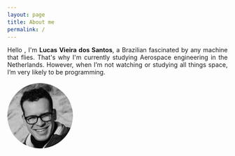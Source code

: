 ```yaml
---
layout: page
title: About me
permalink: /
---
```

<link rel="stylesheet" href="https://cdnjs.cloudflare.com/ajax/libs/font-awesome/4.7.0/css/font-awesome.min.css">
<script type="text/javascript" src="assets/js/script-aboutme.js"></script>
<!-- <script>


</script>
-->
<style>

.showmore:hover{
cursor: pointer;
}

.SocialLink  a:visited,.SocialLink  a:link,.SocialLink  a:active, .SocialLink .showmore:visited, .SocialLink .showmore:link,  .SocialLink .showmore:visited{
text-decoration: none;
color: black;
font-weight:bold;
}
.SocialLink a:hover, .SocialLink .showmore:hover{
color: gray;
}
img {
border-radius: 50%;
}

/* Layout */
* {
-moz-box-sizing: border-box;
-webkit-box-sizing: border-box;
box-sizing: border-box;
}
/* Styling */
.timeline {
margin: 4em auto;
position: relative;
max-width: 46em;
}
.timeline:before {
background-color: black;
content: '';
margin-left: -1px;
position: absolute;
top: 0;
left: 0.5em;
width: 2px;
height: 100%;
}
.timeline-event {
position: relative;
}
.timeline-event-copy {
padding: 2em;
position: relative;
top: -1.875em;
left: 1em;
width: 99%;
}
.timeline-event-copy h3 {
font-size: 1.75em;
margin-bottom: 0.4em;
}
.timeline-event-copy h4 {
font-size: 1.2em;
margin-bottom: 1.2em;
}
.timeline-event-copy strong {
font-weight: 700;
}
.timeline-event-copy p:not(.timeline-event-thumbnail) {
padding-bottom: 1em;
<!-- text-align: justify; -->
}
.timeline-event-icon {
-moz-transition: -moz-transform 0.2s ease-in;
-o-transition: -o-transform 0.2s ease-in;
-webkit-transition: -webkit-transform 0.2s ease-in;
transition: transform 0.2s ease-in;
-moz-transform: rotate(45deg);
-ms-transform: rotate(45deg);
-webkit-transform: rotate(45deg);
transform: rotate(45deg);
background-color: black;
outline: 10px solid white;
display: block;
margin: 0.5em 0.5em 0.5em -0.5em;
position: absolute;
top: 0;
left: 0.5em;
width: 1em;
height: 1em;
}
.timeline-event-thumbnail {
-moz-transition: box-shadow 0.5s ease-in 0.1s;
-o-transition: box-shadow 0.5s ease-in 0.1s;
-webkit-transition: box-shadow 0.5s ease-in;
-webkit-transition-delay: 0.1s;
transition: box-shadow 0.5s ease-in 0.1s;
color: white;
font-size: 0.88em;
background-color: black;
-moz-box-shadow: inset 0 0 0 0em #ef795a;
-webkit-box-shadow: inset 0 0 0 0em #ef795a;
box-shadow: inset 0 0 0 0em #ef795a;
display: inline-block;
margin-bottom: 1.2em;
padding: 0.25em 1em 0.25em 1em;
}
ul{
list-style: none;
}
</style>



<div class="container pb-4">
  <div class="row">
    <div class="col-12 pl-0 pr-4 " style=' text-align: justify;' >
      Hello , I'm <b>Lucas Vieira dos Santos</b>, a Brazilian fascinated by any machine that flies. That's why I'm currently studying Aerospace engineering in the Netherlands. However, when I’m not watching or studying all things space, I’m very likely to be programming.<br><br>
      <!-- With Python, my go-to language, I've worked on many types of projects, such as engineering design, game development, and the creation of web applications. At the moment, I’m focusing on data science and how to use Python for Machine Learning. -->
    </div>
  </div>
  <div class="row d-flex justify-content-center">
    <div class="col-6  p-0 " >
      <div class='row d-flex justify-content-center mt-4 '>
        <img src="/assets/images/me.jpg" alt=""  style="width:150px;height: 150px">
      </div>
      <div class='row mt-4 SocialLink d-flex justify-content-around px-5 mx-2 '>
        <a  href="mailto:lucas6eng@gmail.com" title="Email" target="\_blank" ><i class="fa fa-envelope fa-lg" aria-hidden="true"></i></a>
        <a  href="https://www.linkedin.com/in/lucasvsantos/" title="LinkedIn" target="\_blank"><i class="fa fa-linkedin fa-lg" aria-hidden="true"></i></a>
        <a  href="https://github.com/iamlucassantos" title="GitHub" target="\_blank"><i class="fa fa-github fa-lg" aria-hidden="true"></i></a>
        <a  href="https://lucas6eng.myportfolio.com/" title="Behance" target="\_blank"><i class="fa fa-behance fa-lg" aria-hidden="true"></i></a>
        <a  href="{{ site.url }}/download/LucasSantosCV.pdf" title="Resume" target="\_blank"><i class="fa fa-id-card fa-lg" aria-hidden="true"></i></a>
      </div>
    </div>
  </div>
</div>


<div id='cv' class="pt-4" style="display: none">
  <h1>Education</h1>
  <div class="container">
    <ul class="timeline mt-4">
      <li class="timeline-event">
        <label class="timeline-event-icon"></label>
        <div class="timeline-event-copy">
          <p class="timeline-event-thumbnail">Sep 2018 - Current</p>
          <h3>Bsc Aerospace Engineering </h3>
          <h4>Delft University of Technology</h4>
          <p><strong>Fields of study</strong><br>Aerodynamics, Propulsion & Power Systems, Engineering & Aerospace Design, Applied Numerical Analysis, Computational Modelling, Aerospace Materials &
          Structures, and Aerospace Flight Dynamics</p>
        </div>
      </li>
      <li class="timeline-event">
        <label class="timeline-event-icon"></label>
        <div class="timeline-event-copy">
          <p class="timeline-event-thumbnail">Sep 2020 - Current</p>
          <h3>Computer Science Minor</h3>
          <h4>Delft University of Technology</h4>
          <p><strong>Fields of study</strong><br>Modern software development and Data Science</p>
          <p><strong>Main courses</strong><br>Algorithms and Data Structures, Software Engineering Methods, Data Analytics, and Visual Data Processing</p>
        </div>
      </li>
      <li class="timeline-event">
        <label class="timeline-event-icon"></label>
        <div class="timeline-event-copy">
          <p class="timeline-event-thumbnail">Aug 2015 - Aug 2017 (Incomplete)</p>
          <h3>Bsc Mechanical Engineering</h3>
          <h4>Universidade do Estado do Rio de Janeiro</h4>
          <p>- Studies were frozen due to emigration to the Netherlands<br>
            - Average grade at the termination of 8.63 <br>
          - Admitted through 'Vestibular UERJ' (full scholarship based on academic merit)</p>
        </div>
      </li>
    </ul>
  </div>
  <h1>Experience</h1>
  <div class="container">
    <ul class="timeline mt-4">
      <li class="timeline-event">
        <label class="timeline-event-icon"></label>
        <div class="timeline-event-copy">
          <p class="timeline-event-thumbnail">Jul 2016 - Aug 2016</p>
          <h3>Logistic Assistant </h3>
          <h4>OBS - Olympic Broadcasting Services</h4>
          <p>
            - Freelance paid employment during the 2016 Olympic Games in Rio de Janeiro<br>
          - Responsible for the creation and distribution of logistical plans for the OBS crew, including bus and meal schedules, expense reports, inventory records, and call sheets<br></p>
        </div>
      </li>
    </ul>
  </div>
  
  <div class='container SocialLink'>
      <div class="row d-flex justify-content-center" >
        <i  class="showmore fa fa-chevron-up fa-2x" aria-hidden="true" onclick="toggle_more()"></i>
      </div>
  </div>
  
</div>



<div class='container SocialLink' id='showmoreCont' style="display: inline">
    <div class=" row d-flex justify-content-center"  >
      <i class="showmore fa fa-chevron-down fa-2x" aria-hidden="true" onclick="toggle_more()"></i>
    </div>
</div>